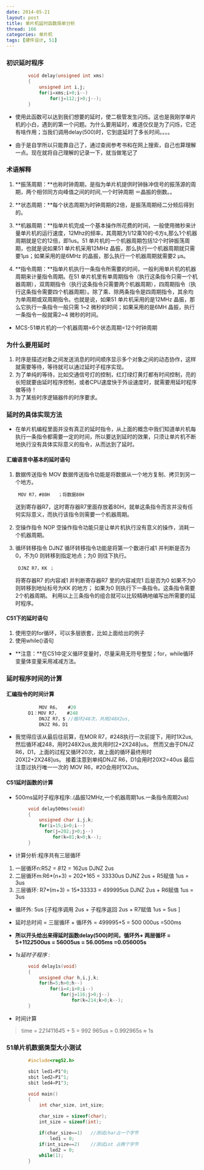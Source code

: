 ```yaml
---
date: 2014-05-21
layout: post
title: 单片机延时函数简单分析
thread: 166
categories: 单片机
tags: [硬件设计, 51]
---
```


### 初识延时程序

``` C
		void delay(unsigned int xms)
		{
		  	unsigned int i,j;
		  	for(i=xms;i>0;i--)
		    	for(j=112;j>0;j--);
		}
```

* 使用此函数可以达到我们想要的延时，使二极管发生闪烁。这也是我刚学单片机的小白，遇到的第一个问题。为什么要用延时，难道仅仅是为了闪烁，它还有啥作用；当我们调用delay(500)时，它到底延时了多长时间。。。。
<!--more-->
* 由于是自学所以只能靠自己了，通过查阅参考书和在网上搜索，自己也算理解一点。现在就将自己理解的记录一下，就当做笔记了


### 术语解释

1. **振荡周期：**也称时钟周期，是指为单片机提供时钟脉冲信号的振荡源的周期，两个相邻同方向峰值之间的时间,一个时钟周期 ＝晶振的倒数。。

2. **状态周期：**每个状态周期为时钟周期的2倍，是振荡周期经二分频后得到的。

3. **机器周期：**指单片机完成一个基本操作所花费的时间，一般使用微秒来计量单片机的运行速度，12Mhz的频率，其周期为1/12乘10的-6方s,那么1个机器周期就是它的12倍，即1us。51 单片机的一个机器周期包括12个时钟振荡周期，也就是说如果51 单片机采用12MHz 晶振，那么执行一个机器周期就只需要1μs；如果采用的是6MHz 的晶振，那么执行一个机器周期就需要2 μs。

4. **指令周期：**指单片机执行一条指令所需要的时间，一般利用单片机的机器周期来计量指令周期。在51 单片机里有单周期指令（执行这条指令只需一个机器周期），双周期指令（执行这条指令只需要两个机器周期），四周期指令（执行这条指令需要四个机器周期）。除了乘、除两条指令是四周期指令，其余均为单周期或双周期指令。也就是说，如果51 单片机采用的是12MHz 晶振，那么它执行一条指令一般只需
1~2 微秒的时间；如果采用的是6MH 晶振，执行一条指令一般就需2~4 微秒的时间。

* MCS-51单片机的一个机器周期=6个状态周期=12个时钟周期

### 为什么要用延时

1. 时序是描述对象之间发送消息的时间顺序显示多个对象之间的动态协作，这样就需要等待，等待就可以通过延时子程序实现。
2. 为了单纯的等待，比如交通信号灯的控制，红灯绿灯黄灯都有时间控制，亮的长短就要由延时程序控制，或者CPU速度快于外设速度时，就需要用延时程序做等待！
3. 为了某些时序逻辑器件的时序要求。

### 延时的具体实现方法

* 在单片机编程里面并没有真正的延时指令，从上面的概念中我们知道单片机每执行一条指令都需要一定的时间，所以要达到延时的效果，只须让单片机不断地执行没有具体实际意义的指令，从而达到了延时。

#### 汇编语言中基本的延时语句

1. 数据传送指令 MOV
   数据传送指令功能是将数据从一个地方复制、拷贝到另一个地方。

		MOV R7，#80H   ；将数据80H

   送到寄存器R7，这时寄存器R7里面存放着80H，就单这条指令而言并没有任何实际意义，而执行该指令则需要一个机器周期。
2. 空操作指令 NOP
   空操作指令功能只是让单片机执行没有意义的操作，消耗一个机器周期。
3. 循环转移指令 DJNZ
   循环转移指令功能是将第一个数进行减1 并判断是否为0，不为0 则转移到指定地点；为0 则往下执行。

		DJNZ R7，KK ；

   将寄存器R7 的内容减1 并判断寄存器R7 里的内容减完1 后是否为0
   如果不为0 则转移到地址标号为KK 的地方；
   如果为0 则执行下一条指令。这条指令需要2个机器周期。
   利用以上三条指令的组合就可以比较精确地编写出所需要的延时程序。

#### C51下的延时语句

1. 使用空的for循环，可以多层嵌套，比如上面给出的例子
2. 使用while()语句

* **注意：**在C51中定义循环变量时，尽量采用无符号整型；for，while循环变量体变量采用减减方法。

### 延时程序时间的计算

#### 汇编指令的时间计算

``` C
			MOV R6，   #20
		D1：MOV R7，   #248
        	DNJZ R7，$ //循环248次，共用248X2us,
        	DNJZ R6，D1
```
* 我觉得应该从最后往前算，在MOR R7，#248执行一次前提下，用时1X2us,然后循环减248，用时248X2us,故共用时[2+2X248]us。
然而又由于DNJZ R6，D1，上面的过程又循环20次，故上面的循环最终用时20X[2+2X248]us。
接着注意到单纯DNJZ R6，D1会用时20X2=40us
最后注意过执行唯一一次的  MOV R6，#20会用时1X2us。

#### C51延时函数的计算

* 500ms延时子程序程序:.(晶振12MHz,一个机器周期1us.一条指令周期2us)

``` C
		void delay500ms(void)
		{
		    unsigned char i,j,k;
		    for(i=15;i>0;i--)
		      for(j=202;j>0;j--)
		         for(k=81;k>0;k--);
		}
```
* 计算分析:程序共有三层循环

1. 一层循环n:R5*2 = 81*2 = 162us  DJNZ 2us
2. 二层循环m:R6*(n+3) = 202*165 = 33330us  DJNZ 2us + R5赋值 1us = 3us
3. 三层循环: R7*(m+3) = 15*33333 = 499995us DJNZ 2us + R6赋值 1us = 3us

* 循环外: 5us [子程序调用 2us + 子程序返回 2us + R7赋值 1us = 5us ]
* 延时总时间 = 三层循环 + 循环外 = 499995+5 = 500 000us =500ms

* **所以开头给出来得延时函数delay(500)时间，循环外+ 两层循环 = 5+112*2*500us = 56005us = 56.005ms =0.056005s**

* *1s延时子程序 :*

``` C
		void delay1s(void)
		{
		    unsigned char h,i,j,k;
		    for(h=5;h>0;h--)
		 		for(i=4;i>0;i--)
		    		for(j=116;j>0;j--)
		    			for(k=214;k>0;k--);
		}
```

* 时间计算

>time = 2*214*116*4*5 + 5 = 992 965us = 0.992965s ≈ 1s


### 51单片机数据类型大小测试

``` C
		#include<reg52.h>

		sbit led1=P1^0;
		sbit led2=P1^1;
		sbit led4=P1^3;

		void main()
		{
			int char_size, int_size;

		    char_size = sizeof(char);
			int_size = sizeof(int);

			if(char_size==1)   //测试char占一个字节
				led1 = 0;
			if(int_size==2)    //测试int 占两个字节
				led2 = 0;
		    while(1);
		}
```
